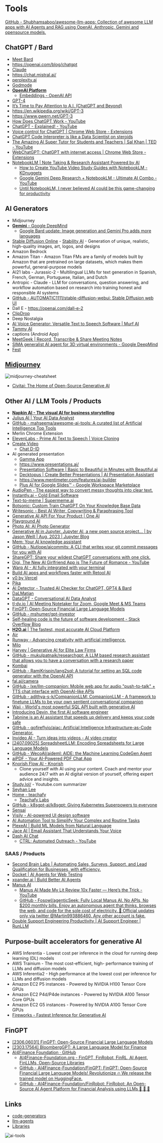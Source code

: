 # Tools

[GitHub - Shubhamsaboo/awesome-llm-apps: Collection of awesome LLM apps with AI Agents and RAG using OpenAI, Anthropic, Gemini and opensource models.](https://github.com/Shubhamsaboo/awesome-llm-apps)

## ChatGPT / Bard

- [Meet Bard](https://bard.google.com/)
- https://openai.com/blog/chatgpt
- [Claude](https://claude.ai/)
- https://chat.mistral.ai/
- [perplexity.ai](https://www.perplexity.ai/)
- [Godmode](https://godmode.space/)
- [**OpenAI Platform**](https://platform.openai.com/)
    - [Embeddings - OpenAI API](https://platform.openai.com/docs/guides/embeddings/what-are-embeddings)
- [GPT-4](https://openai.com/research/gpt-4)
- [It’s Time to Pay Attention to A.I. (ChatGPT and Beyond)](https://www.youtube.com/watch?v=0uQqMxXoNVs)
- https://en.wikipedia.org/wiki/GPT-3
- https://www.gwern.net/GPT-3
- [How Does ChatGPT Work - YouTube](https://www.youtube.com/watch?v=WlbPnZ_SOX4)
- [ChatGPT - Explained! - YouTube](https://www.youtube.com/watch?v=NpmnWgQgcsA)
- [Voice control for ChatGPT | Chrome Web Store - Extensions](https://chrome.google.com/webstore/detail/voice-control-for-chatgpt/eollffkcakegifhacjnlnegohfdlidhn)
- [ChatGPT Code Interpreter is like a Data Scientist on steroids](https://twitter.com/moritzkremb/status/1654107314528612355)
- [The Amazing AI Super Tutor for Students and Teachers | Sal Khan | TED - YouTube](https://www.youtube.com/watch?v=hJP5GqnTrNo&ab_channel=TED)
- [WebChatGPT: ChatGPT with internet access | Chrome Web Store - Extensions](https://chrome.google.com/webstore/detail/webchatgpt-chatgpt-with-i/lpfemeioodjbpieminkklglpmhlngfcn/related)
- [NotebookLM | Note Taking & Research Assistant Powered by AI](https://notebooklm.google/)
	- [How to Create YouTube Video Study Guides with NotebookLM - KDnuggets](https://www.kdnuggets.com/how-to-create-youtube-video-study-guides-with-notebooklm)
	- [Google Gemini Deep Research + NotebookLM - Ultimate AI Combo - YouTube](https://www.youtube.com/watch?v=bZNVn2k2MV4)
	- [Until NotebookLM, I never believed AI could be this game-changing for productivity](https://www.xda-developers.com/notebooklm-changed-view-of-ai/)

## AI Generators

- Midjourney
- [**Gemini** - Google DeepMind](https://deepmind.google/technologies/gemini)
    - [Google Bard update: Image generation and Gemini Pro adds more languages](https://blog.google/products/bard/google-bard-gemini-pro-image-generation/)
- [Stable Diffusion Online](https://stablediffusionweb.com/) - [Stability AI](https://stability.ai/) - Generation of unique, realistic, high-quality images, art, logos, and designs
- Amazon Bedrock
- Amazon Titan - Amazon Titan FMs are a family of models built by Amazon that are pretrained on large datasets, which makes them powerful, general-purpose models
- AI21 labs - Jurassic-2 - Multilingual LLMs for text generation in Spanish, French, German, Portuguese, Italian, and Dutch
- Antropic - Claude - LLM for conversations, question answering, and workflow automation based on research into training honest and responsible AI systems
- [GitHub - AUTOMATIC1111/stable-diffusion-webui: Stable Diffusion web UI](https://github.com/AUTOMATIC1111/stable-diffusion-webui)
- Dall E - https://openai.com/dall-e-2
- [ClipDrop](https://clipdrop.co/)
- Deep Nostalgia
- [AI Voice Generator: Versatile Text to Speech Software | Murf AI](https://murf.ai/)
- [Tammy AI](https://tammy.ai/)
- captions (Android App)
- [MeetGeek | Record, Transcribe & Share Meeting Notes](https://meetgeek.ai/)
- [SIMA generalist AI agent for 3D virtual environments - Google DeepMind](https://deepmind.google/discover/blog/sima-generalist-ai-agent-for-3d-virtual-environments/)
- [Fest](https://usefest.com/)

## [Midjourney](https://www.midjourney.com/)

![midjourney-cheatsheet](../../media/Screenshot%202023-05-26%20at%201.56.33%20PM.jpg)

- [Civitai: The Home of Open-Source Generative AI](https://civitai.com/)

## Other AI / LLM Tools / Products

- **[Napkin AI - The visual AI for business storytelling](https://www.napkin.ai/)**
- [Julius AI \| Your AI Data Analyst](https://julius.ai/)
- [GitHub - mahseema/awesome-ai-tools: A curated list of Artificial Intelligence Top Tools](https://github.com/mahseema/awesome-ai-tools)
- Merlin Chrome Extension
- [ElevenLabs - Prime AI Text to Speech | Voice Cloning](https://beta.elevenlabs.io/)
- [Create Video](https://studio.d-id.com/editor)
    - [Chat D-ID](https://chat.d-id.com/)
- AI generated presentation
    - [Gamma App](https://gamma.app/)
    - https://www.presentations.ai/
    - [Presentation Software | Basic to Beautiful in Minutes with Beautiful.ai](https://www.beautiful.ai/)
    - [Decktopus | Create Better Presentations | AI Presentation Assistant](https://app.decktopus.com/dashboard/decks)
    - https://www.mentimeter.com/features/ai-builder
    - [Plus AI for Google Slides™ - Google Workspace Marketplace](https://wvorkspace.google.com/u/0/marketplace/app/plus_ai_for_google_slides/214277172452)
- [AudioPen - The easiest way to convert messy thoughts into clear text.](https://audiopen.ai/)
- [Instantly.ai - Cold Email Software](https://instantly.ai/)
- [Text-to-meme | Supermeme.ai](https://app.supermeme.ai/text-to-meme)
- [Botsonic: Custom Train ChatGPT On Your Knowledge Base Data](https://writesonic.com/botsonic)
- [Writesonic - Best AI Writer, Copywriting & Paraphrasing Tool](https://writesonic.com/)
- [Generative AI API For Your Product | One AI](https://www.oneai.com/)
- [Playground AI](https://playgroundai.com/)
- [Photo AI: AI Photo Generator](https://photoai.com/)
- [Generative AI in Jupyter. Jupyter AI, a new open source project… | by Jason Weill | Aug, 2023 | Jupyter Blog](https://blog.jupyter.org/generative-ai-in-jupyter-3f7174824862)
- [Mem: Your AI knowledge assistant](https://get.mem.ai/)
- [GitHub - Nutlope/aicommits: A CLI that writes your git commit messages for you with AI](https://github.com/Nutlope/aicommits)
- [ShareGPT: Share your wildest ChatGPT conversations with one click.](https://sharegpt.com/)
- [Digi, The New AI Girlfriend App is The Future of Romance - YouTube](https://www.youtube.com/watch?v=3487Y7QlFoo)
- [Warp AI - AI fully integrated with your terminal](https://www.warp.dev/warp-ai)
- [Build AI apps and workflows faster with Retool AI](https://retool.com/products/ai)
- [v0 by Vercel](https://v0.dev/)
- [Pika](https://pika.art/)
- [AI Detector - Trusted AI Checker for ChatGPT, GPT4 & Bard](https://www.zerogpt.com/)
- [DaLMatian](https://www.dalmatian.ai/)
- [DataGPT - Conversational AI Data Analyst](https://datagpt.com/)
- [tl;dv.io | AI Meeting Notetaker for Zoom, Google Meet & MS Teams](https://tldv.io/)
- [FinGPT: Open-Source Financial Large Language Models](https://arxiv.org/abs/2306.06031)
- [GitHub - mshumer/gpt-investor](https://github.com/mshumer/gpt-investor)
- [Self-healing code is the future of software development - Stack Overflow Blog](https://stackoverflow.blog/2023/06/07/self-healing-code-is-the-future-of-software-development/)
- [**H2O.ai** | The fastest, most accurate AI Cloud Platform](https://h2o.ai/)
- [Air](https://www.air.ai/)
- [Runway - Advancing creativity with artificial intelligence.](https://runwayml.com/)
- [Milo](https://www.joinmilo.com/)
- [Harvey | Generative AI for Elite Law Firms](https://www.harvey.ai/)
- [GitHub - mukulpatnaik/researchgpt: A LLM based research assistant that allows you to have a conversation with a research paper](https://github.com/mukulpatnaik/researchgpt)
- [Kombai](https://kombai.com/)
- [GitHub - RamiKrispin/lang2sql: A tutorial for setting an SQL code generator with the OpenAI API](https://github.com/RamiKrispin/lang2sql)
- [fal.ai/camera](https://www.fal.ai/camera)
- [GitHub - lxe/llm-companion: Mobile web app for audio "push-to-talk" + TTS chat interface with OpenAI-like APIs](https://github.com/lxe/llm-companion)
- [GitHub - adithya-s-k/CompanionLLM: CompanionLLM - A framework to finetune LLMs to be your own sentient conversational companion](https://github.com/adithya-s-k/CompanionLLM)
- [Waii - World's most powerful SQL API built with generative AI](https://www.waii.ai/)
- [Introducing Devin, the first AI software engineer](https://www.cognition-labs.com/introducing-devin)
- [Tabnine is an AI assistant that speeds up delivery and keeps your code safe](https://www.tabnine.com/)
- [GitHub - gofireflyio/aiac: Artificial Intelligence Infrastructure-as-Code Generator.](https://github.com/gofireflyio/aiac)
- [Invideo AI - Turn ideas into videos - AI video creator](https://invideo.io/)
- [\[2407.09025\] SpreadsheetLLM: Encoding Spreadsheets for Large Language Models](https://arxiv.org/abs/2407.09025)
- [GitHub - WecoAI/aideml: AIDE: the Machine Learning CodeGen Agent](https://github.com/WecoAI/aideml)
- [aiPDF - Your AI-Powered PDF Chat App](https://aipdf.ai/)
- [Knorish Flow AI - Knorish](https://knorish.com/knorish-flow-ai.html)
	- Clone yourself with AI using your content. Coach and mentor your audience 24/7 with an AI digital version of yourself, offering expert advice and insights.
- [Study.lol/](http://study.lol/) - Youtube.com summarizer
- [Seyhan Lee](https://seyhanlee.com/)
- [Home - teachafy](https://assistant.teachafy.com/)
	- [Teachafy Labs](https://teachafy.com/)
- [GitHub - k8sgpt-ai/k8sgpt: Giving Kubernetes Superpowers to everyone](https://github.com/k8sgpt-ai/k8sgpt)
- [Sensai](https://sensai.hyperverge.org/)
- [Visily - AI-powered UI design software](https://www.visily.ai/)
- [AI Automation Tool to Simplify Your Complex and Routine Tasks](https://omnimind.ai/)
- [PlexeAI \| Build ML Models from Natural Language](https://www.plexe.ai/)
- [Jace AI \| Email Assistant That Understands Your Voice](https://jace.ai/)
- [Dash AI Chat](https://www.usedash.ai/)
	- [CTRL: Automated Outreach - YouTube](https://www.youtube.com/watch?v=g86A77PfSD0)

### SAAS / Products

- [Second Brain Labs \| Automating Sales, Surveys, Support, and Lead Qualification for Businesses, with efficiency.](https://secondbrainlabs.com/)
- [Docket \| AI Agents for Web Testing](https://www.docketqa.com/)
- [xpander.ai \| Build Better AI Agents](https://xpander.ai/)
- [Manus AI](https://manus.im/guest)
	- [Manus AI Made My Lit Review 10x Faster — Here’s the Trick - YouTube](https://www.youtube.com/watch?v=NDswjJMHqXI&ab_channel=AndyStapleton)
	- [GitHub - Fosowl/agenticSeek: Fully Local Manus AI. No APIs, No $200 monthly bills. Enjoy an autonomous agent that thinks, browses the web, and code for the sole cost of electricity. 🔔 Official updates only via twitter @Martin993886460. Any other account is fake.](https://github.com/Fosowl/agenticSeek)
- [Double Support Engineering Productivity \| AI Support Engineer \| RunLLM](https://www.runllm.com/)

## Purpose-built accelerators for generative AI

- AWS Inferentia - Lowest cost per inference in the cloud for running deep learning (DL) models
- AWS Trainium - The most cost-efficient, high- performance training of LLMs and diffusion models
- AWS Inferentia2 - High performance at the lowest cost per inference for LLMs and diffusion models
- Amazon EC2 P5 instances - Powered by NVIDIA H100 Tensor Core GPUs
- Amazon EC2 P4d/P4de instances - Powered by NVIDIA A100 Tensor Core GPUs
- Amazon EC2 G5 instances - Powered by NVIDIA A10G Tensor Core GPUs
- [Fireworks - Fastest Inference for Generative AI](https://fireworks.ai/)

## FinGPT

- [\[2306.06031\] FinGPT: Open-Source Financial Large Language Models](https://arxiv.org/abs/2306.06031)
- [\[2303.17564\] BloombergGPT: A Large Language Model for Finance](https://arxiv.org/abs/2303.17564)
- [AI4Finance Foundation · GitHub](https://github.com/AI4Finance-Foundation)
	- [AI4Finance-Foundation.org - FinGPT, FinRobot, FinRL, AI Agent, FinLLMs, Open-Source Libraries](https://ai4finance.org/)
	- [GitHub - AI4Finance-Foundation/FinGPT: FinGPT: Open-Source Financial Large Language Models! Revolutionize 🔥 We release the trained model on HuggingFace.](https://github.com/AI4Finance-Foundation/FinGPT)
	- [GitHub - AI4Finance-Foundation/FinRobot: FinRobot: An Open-Source AI Agent Platform for Financial Analysis using LLMs 🚀 🚀 🚀](https://github.com/AI4Finance-Foundation/FinRobot)

## Links

- [code-generators](ai/llm/code-generators.md)
- [llm-agents](ai/llm/llm-agents.md)
- [Libraries](ai/llm/libraries.md)

![ai-tools](../../media/image.jpg)
